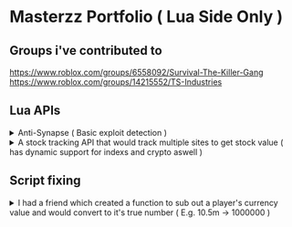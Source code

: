 # Masterzz Portfolio ( Lua Side Only )

## Groups i've contributed to
https://www.roblox.com/groups/6558092/Survival-The-Killer-Gang
https://www.roblox.com/groups/14215552/TS-Industries

## Lua APIs

<details>
<summary> 
    Anti-Synapse ( Basic exploit detection )
</summary>
    
https://i.imgur.com/NcI4ZOT.mp4
</details>

<details>
<summary> 
    A stock tracking API that would track multiple sites to get stock value ( has dynamic support for indexs and crypto aswell )
</summary>

![Api's data response](https://i.imgur.com/BKTpzdT.png)
<p> Api's data response </p>

![Api's data response into a UI](https://i.imgur.com/kHHuwzg.png)
<p> Api's data response into a UI using price map </p>

![Api's data response using multiple at onace](https://i.imgur.com/Rqut7Lg.png)
<p> Api's data response using multiple at onace </p>

</details>

## Script fixing

<details>
<summary> 
    I had a friend which created a function to sub out a player's currency value and would convert to it's true number ( E.g. 10.5m -> 1000000 ) 
</summary>

<p> 

Friends code.
```lua
function getAmt(value)
local b = ''
if tonumber(value) then
    return  tonumber(value)
end
if (string.lower(value):match('m') or string.lower(value):match('k') or string.lower(value):match('b')) then
    local a = string.lower(value):split('')
    for i=1, #a do
        if (a[i] ~= 'm' or a[i] ~= 'M') and a[i] ~= nil and a[i] ~= '' then
            b = ''..b..a[i]
        elseif (a[i] ~= 'm' or a[i] ~= 'M') and tonumber(b) then
            return tonumber(b) * 1000000
        end
        if (a[i] ~= 'b' or a[i] ~= 'B') and a[i] ~= nil and a[i] ~= '' then
            b = ''..b..a[i]
        elseif (a[i] ~= 'b' or a[i] ~= 'B') and tonumber(b) then
            return tonumber(b) * 1000000000
        end
        if (a[i] ~= 'k' or a[i] ~= 'K') and a[i] ~= nil and a[i] ~= '' then
            b = ''..b..a[i]
        elseif (a[i] ~= 'k' or a[i] ~= 'K') and tonumber(b) then
            return tonumber(b) * 1000
        end
    end
end
```

My fix for his code.
```lua
function getAmt(value)
    for i,v in pairs(string.split(string.lower(value),'')) do 
        if v == 'm' then
            return tonumber(string.match(value, "([+-]?%d*%.?%d+)%.?")) * 10^6
        elseif v == 'k' then
            return tonumber(string.match(value, "([+-]?%d*%.?%d+)%.?")) * 10^3
        elseif v == 'b' then
            return tonumber(string.match(value, "([+-]?%d*%.?%d+)%.?")) * 10^9
        end
    end
end
```
</p>
</details>
